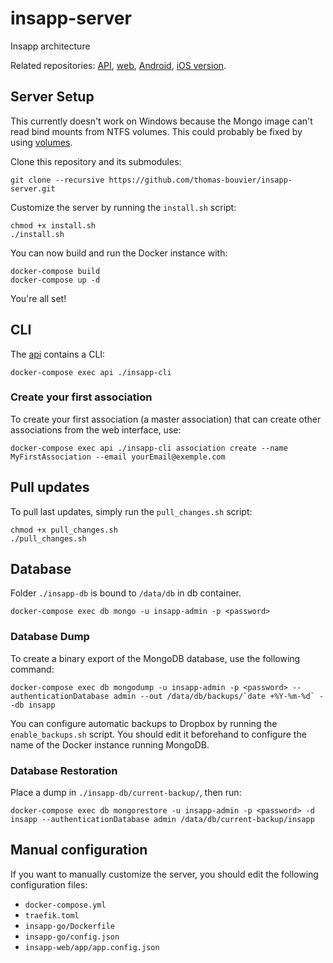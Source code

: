 # insapp-server

Insapp architecture

Related repositories: [API](https://github.com/thomas-bouvier/insapp-go), [web](https://github.com/thomas-bouvier/insapp-web), [Android](https://github.com/thomas-bouvier/insapp-android), [iOS version](https://github.com/RobAddict/insapp-iOS).

## Server Setup

This currently doesn't work on Windows because the Mongo image can't read bind mounts from NTFS volumes. This could probably be fixed by using [volumes](https://docs.docker.com/storage/volumes/).

Clone this repository and its submodules:

    git clone --recursive https://github.com/thomas-bouvier/insapp-server.git

Customize the server by running the `install.sh` script:

    chmod +x install.sh
    ./install.sh

You can now build and run the Docker instance with:

    docker-compose build
    docker-compose up -d

You're all set!

## CLI

The [api](https://github.com/thomas-bouvier/insapp-go) contains a CLI:

    docker-compose exec api ./insapp-cli

### Create your first association

To create your first association (a master association) that can create other associations from the web interface, use:

    docker-compose exec api ./insapp-cli association create --name MyFirstAssociation --email yourEmail@exemple.com

## Pull updates

To pull last updates, simply run the `pull_changes.sh` script:

    chmod +x pull_changes.sh
    ./pull_changes.sh

## Database

Folder `./insapp-db` is bound to `/data/db` in db container.

    docker-compose exec db mongo -u insapp-admin -p <password>

### Database Dump

To create a binary export of the MongoDB database, use the following command:

    docker-compose exec db mongodump -u insapp-admin -p <password> --authenticationDatabase admin --out /data/db/backups/`date +%Y-%m-%d` --db insapp

You can configure automatic backups to Dropbox by running the `enable_backups.sh` script. You should edit it beforehand to configure the name of the Docker instance running MongoDB.

### Database Restoration

Place a dump in `./insapp-db/current-backup/`, then run:

    docker-compose exec db mongorestore -u insapp-admin -p <password> -d insapp --authenticationDatabase admin /data/db/current-backup/insapp

## Manual configuration

If you want to manually customize the server, you should edit the following configuration files:

* `docker-compose.yml`
* `traefik.toml`
* `insapp-go/Dockerfile`
* `insapp-go/config.json`
* `insapp-web/app/app.config.json`
